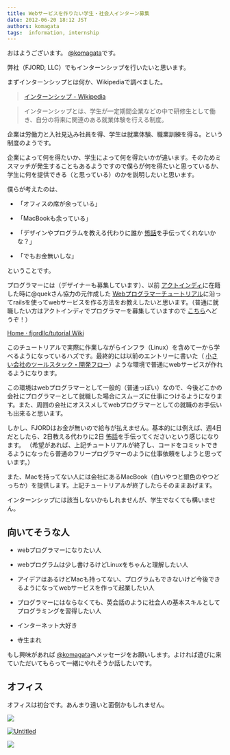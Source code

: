 ```yaml
---
title: Webサービスを作りたい学生・社会人インターン募集
date: 2012-06-20 18:12 JST
authors: komagata
tags:  information, internship
---
```

おはようございます。 [@komagata](http://twitter.com/komagata)です。

弊社（FJORD, LLC）でもインターンシップを行いたいと思います。

まずインターンシップとは何か、Wikipediaで調べました。

> [インターンシップ - Wikipedia](http://ja.wikipedia.org/wiki/%E3%82%A4%E3%83%B3%E3%82%BF%E3%83%BC%E3%83%B3%E3%82%B7%E3%83%83%E3%83%97)
>
>

>
> インターンシップとは、学生が一定期間企業などの中で研修生として働き、自分の将来に関連のある就業体験を行える制度。

企業は労働力と入社見込み社員を得、学生は就業体験、職業訓練を得る。という制度のようです。

企業によって何を得たいか、学生によって何を得たいかが違います。そのためミスマッチが発生することもあるようですので僕らが何を得たいと思っているか、学生に何を提供できる（と思っている）のかを説明したいと思います。

僕らが考えたのは、

- 「オフィスの席が余っている」

- 「MacBookも余っている」

- 「デザインやプログラムを教える代わりに誰か [怖話](http://kowabana.jp "怖い話")を手伝ってくれないかな？」

- 「でもお金無いしな」

ということです。

プログラマーには（デザイナーも募集しています）、以前 [アクトインディ](http://www.actindi.com/)に在籍した時に@quekさん協力の元作成した [Webプログラマーチュートリアル](https://github.com/fjordllc/tutorial/wiki)に沿ってrailsを使ってwebサービスを作る方法をお教えしたいと思います。（普通に就職したい方はアクトインディでプログラマーを募集していますので [こちら](http://tech.actindi.net/)へどうぞ！）

 [Home · fjordllc/tutorial Wiki](https://github.com/fjordllc/tutorial/wiki)

このチュートリアルで実際に作業しながらインフラ（Linux）を含めて一から学べるようになっているハズです。最終的には以前のエントリーに書いた（ [小さい会社のツールスタック・開発フロー](http://fjord.jp/love/1084.html)）ような環境で普通にwebサービスが作れるようになります。

この環境はwebプログラマーとして一般的（普通っぽい）なので、今後どこかの会社にプログラマーとして就職した場合にスムーズに仕事につけるようになります。また、周囲の会社にオススメしてwebプログラマーとしての就職のお手伝いも出来ると思います。

しかし、FJORDはお金が無いので給与が払えません。基本的には例えば、週4日だとしたら、2日教える代わりに2日 [怖話](http://kowabana.jp "怖い話")を手伝ってくださいという感じになります。 （希望があれば、上記チュートリアルが終了し、コードをコミットできるようになったら普通のフリープログラマーのように仕事依頼をしようと思っています。）

また、Macを持ってない人には会社にあるMacBook（白いやつと銀色のやつどっちか）を提供します。上記チュートリアルが終了したらそのままあげます。

インターンシップには該当しないかもしれませんが、学生でなくても構いません。

## 向いてそうな人

- webプログラマーになりたい人

- webプログラムは少し書けるけどLinuxをちゃんと理解したい人

- アイデアはあるけどMacも持ってない、プログラムもできないけど今後できるようになってwebサービスを作って起業したい人

- プログラマーにはならなくても、英会話のように社会人の基本スキルとしてプログラミングを習得したい人

- インターネット大好き

- 寺生まれ

もし興味があれば [@komagata](http://twitter.com/komagata)へメッセージをお願いします。よければ遊びに来ていただいてもらって一緒にやれそうか話したいです。

## オフィス

オフィスは初台です。あんまり遠いと面倒かもしれません。

![](https://lh5.googleusercontent.com/-ZgdpjndjN2w/UB63aXNNdMI/AAAAAAAAB8g/OgE4zJzF7MM/s720/tmp_image_1340182397230.jpg)

[![Untitled](http://farm4.staticflickr.com/3567/5788710982_a704a1cd2a.jpg)](http://www.flickr.com/photos/fjord_llc/5788710982/ "Untitled by 町田 哲平（teppei machida）, on Flickr")

![](https://lh5.googleusercontent.com/-QXCufshi_6M/ThqdeNkS8CI/AAAAAAAABs8/d1J29xDsNsA/s640/IMG_20110711_155109.jpg)
